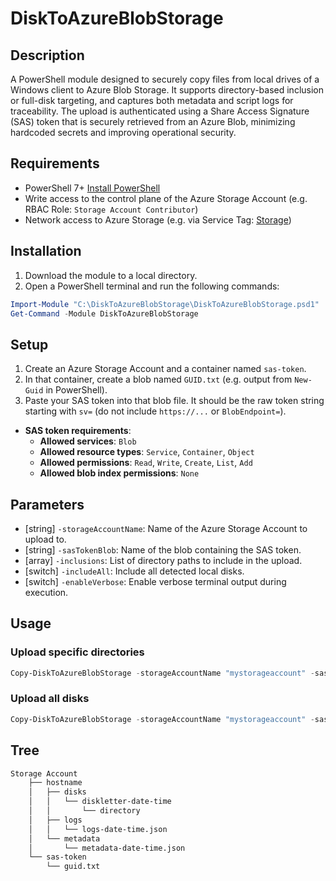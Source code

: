 # DiskToAzureBlobStorage

## Description

A PowerShell module designed to securely copy files from local drives of a Windows client to Azure Blob Storage. It supports directory-based inclusion or full-disk targeting, and captures both metadata and script logs for traceability. The upload is authenticated using a Share Access Signature (SAS) token that is securely retrieved from an Azure Blob, minimizing hardcoded secrets and improving operational security.

## Requirements

- PowerShell 7+ [Install PowerShell](https://learn.microsoft.com/en-us/powershell/scripting/install/installing-powershell-on-windows?view=powershell-7.5)
- Write access to the control plane of the Azure Storage Account (e.g. RBAC Role: `Storage Account Contributor`)
- Network access to Azure Storage (e.g. via Service Tag: [Storage](https://www.microsoft.com/en-us/download/details.aspx?id=56519))

## Installation

1. Download the module to a local directory.
2. Open a PowerShell terminal and run the following commands:

```powershell
Import-Module "C:\DiskToAzureBlobStorage\DiskToAzureBlobStorage.psd1"
Get-Command -Module DiskToAzureBlobStorage
```

## Setup
1. Create an Azure Storage Account and a container named `sas-token`.
2. In that container, create a blob named `GUID.txt` (e.g. output from  `New-Guid` in PowerShell).
3. Paste your SAS token into that blob file. It should be the raw token string starting with `sv=` (do not include `https://...` or `BlobEndpoint=`).
  - **SAS token requirements**:
    - **Allowed services**: `Blob`
    - **Allowed resource types**: `Service`, `Container`, `Object`
    - **Allowed permissions**: `Read`, `Write`, `Create`, `List`, `Add`
    - **Allowed blob index permissions**: `None`

## Parameters
- [string] `-storageAccountName`: Name of the Azure Storage Account to upload to.
- [string] `-sasTokenBlob`: Name of the blob containing the SAS token.
- [array] `-inclusions`: List of directory paths to include in the upload.
- [switch] `-includeAll`: Include all detected local disks.
- [switch] `-enableVerbose`: Enable verbose terminal output during execution.

## Usage
### Upload specific directories
```PowerShell
Copy-DiskToAzureBlobStorage -storageAccountName "mystorageaccount" -sasTokenBlob "GUID.txt" -inclusions @("C:\Users\$env:USERNAME\downloads", "G:\") -enableVerbose
```

### Upload all disks
```PowerShell
Copy-DiskToAzureBlobStorage -storageAccountName "mystorageaccount" -sasTokenBlob "GUID.txt" -includeAll -enableVerbose
```

## Tree
```bash
Storage Account
    ├── hostname
    │   ├── disks
    │   │   └── diskletter-date-time
    │   │       └── directory
    │   ├── logs
    │   │   └── logs-date-time.json
    │   └── metadata
    │       └── metadata-date-time.json
    └── sas-token
        └── guid.txt
```